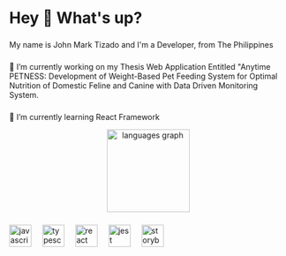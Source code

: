 <h1 align="left">Hey 👋 What's up?</h1>

###

<p align="left">My name is John Mark Tizado and I'm a Developer, from The Philippines</p>

###

🔭 I’m currently working on my Thesis Web Application Entitled "Anytime PETNESS: Development of Weight-Based Pet Feeding System for Optimal Nutrition of Domestic Feline and Canine with Data Driven Monitoring System.
### 
🌱 I’m currently learning React Framework

<div align="center">
  <img src="https://github-readme-stats.vercel.app/api/top-langs?username=ProgrammerJM&locale=en&hide_title=false&layout=compact&card_width=320&langs_count=5&theme=dracula&hide_border=false&order=2" height="150" alt="languages graph"  />
</div>

###

<div align="left">
  <img src="https://cdn.jsdelivr.net/gh/devicons/devicon/icons/javascript/javascript-original.svg" height="40" alt="javascript logo"  />
  <img width="12" />
  <img src="https://cdn.jsdelivr.net/gh/devicons/devicon/icons/typescript/typescript-original.svg" height="40" alt="typescript logo"  />
  <img width="12" />
  <img src="https://cdn.jsdelivr.net/gh/devicons/devicon/icons/react/react-original.svg" height="40" alt="react logo"  />
  <img width="12" />
  <img src="https://cdn.jsdelivr.net/gh/devicons/devicon/icons/jest/jest-plain.svg" height="40" alt="jest logo"  />
  <img width="12" />
  <img src="https://cdn.jsdelivr.net/gh/devicons/devicon/icons/storybook/storybook-original.svg" height="40" alt="storybook logo"  />
</div>

###

